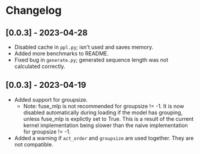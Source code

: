 # Changelog

## [0.0.3] - 2023-04-28

- Disabled cache in `ppl.py`; isn't used and saves memory.
- Added more benchmarks to README.
- Fixed bug in `generate.py`; generated sequence length was not calculated correctly.


## [0.0.3] - 2023-04-19

- Added support for groupsize.
    - Note: fuse_mlp is not recommended for groupsize != -1.  It is now disabled automatically during loading if the model has grouping, unless fuse_mlp is explictly set to True.  This is a result of the current kernel implementation being slower than the naive implementation for groupsize != -1.
- Added a warning if `act_order` and `groupsize` are used together.  They are not compatible.